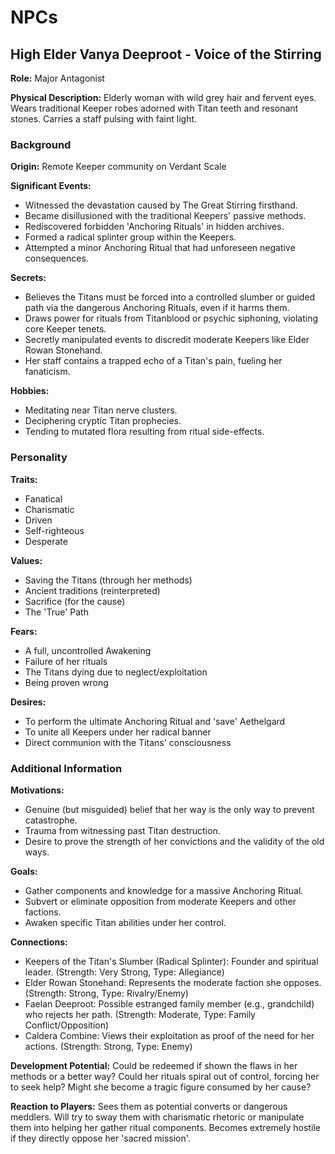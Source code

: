 # NPCs

## High Elder Vanya Deeproot - Voice of the Stirring

**Role:** Major Antagonist

**Physical Description:** Elderly woman with wild grey hair and fervent eyes. Wears traditional Keeper robes adorned with Titan teeth and resonant stones. Carries a staff pulsing with faint light.

### Background

**Origin:** Remote Keeper community on Verdant Scale

**Significant Events:**
- Witnessed the devastation caused by The Great Stirring firsthand.
- Became disillusioned with the traditional Keepers' passive methods.
- Rediscovered forbidden 'Anchoring Rituals' in hidden archives.
- Formed a radical splinter group within the Keepers.
- Attempted a minor Anchoring Ritual that had unforeseen negative consequences.

**Secrets:**
- Believes the Titans must be forced into a controlled slumber or guided path via the dangerous Anchoring Rituals, even if it harms them.
- Draws power for rituals from Titanblood or psychic siphoning, violating core Keeper tenets.
- Secretly manipulated events to discredit moderate Keepers like Elder Rowan Stonehand.
- Her staff contains a trapped echo of a Titan's pain, fueling her fanaticism.

**Hobbies:**
- Meditating near Titan nerve clusters.
- Deciphering cryptic Titan prophecies.
- Tending to mutated flora resulting from ritual side-effects.

### Personality

**Traits:**
- Fanatical
- Charismatic
- Driven
- Self-righteous
- Desperate

**Values:**
- Saving the Titans (through her methods)
- Ancient traditions (reinterpreted)
- Sacrifice (for the cause)
- The 'True' Path

**Fears:**
- A full, uncontrolled Awakening
- Failure of her rituals
- The Titans dying due to neglect/exploitation
- Being proven wrong

**Desires:**
- To perform the ultimate Anchoring Ritual and 'save' Aethelgard
- To unite all Keepers under her radical banner
- Direct communion with the Titans' consciousness

### Additional Information

**Motivations:**
- Genuine (but misguided) belief that her way is the only way to prevent catastrophe.
- Trauma from witnessing past Titan destruction.
- Desire to prove the strength of her convictions and the validity of the old ways.

**Goals:**
- Gather components and knowledge for a massive Anchoring Ritual.
- Subvert or eliminate opposition from moderate Keepers and other factions.
- Awaken specific Titan abilities under her control.

**Connections:**
- Keepers of the Titan's Slumber (Radical Splinter): Founder and spiritual leader. (Strength: Very Strong, Type: Allegiance)
- Elder Rowan Stonehand: Represents the moderate faction she opposes. (Strength: Strong, Type: Rivalry/Enemy)
- Faelan Deeproot: Possible estranged family member (e.g., grandchild) who rejects her path. (Strength: Moderate, Type: Family Conflict/Opposition)
- Caldera Combine: Views their exploitation as proof of the need for her actions. (Strength: Strong, Type: Enemy)

**Development Potential:** Could be redeemed if shown the flaws in her methods or a better way? Could her rituals spiral out of control, forcing her to seek help? Might she become a tragic figure consumed by her cause?

**Reaction to Players:** Sees them as potential converts or dangerous meddlers. Will try to sway them with charismatic rhetoric or manipulate them into helping her gather ritual components. Becomes extremely hostile if they directly oppose her 'sacred mission'.